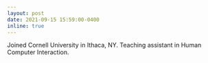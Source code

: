 ```yaml
---
layout: post
date: 2021-09-15 15:59:00-0400
inline: true
---
```


Joined Cornell University in Ithaca, NY. Teaching assistant in Human Computer Interaction.

